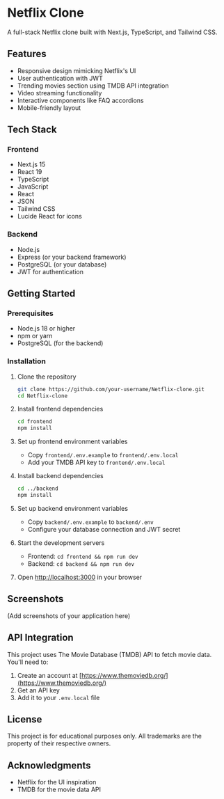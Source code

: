 
# Netflix Clone

A full-stack Netflix clone built with Next.js, TypeScript, and Tailwind CSS.

## Features

- Responsive design mimicking Netflix's UI
- User authentication with JWT
- Trending movies section using TMDB API integration
- Video streaming functionality
- Interactive components like FAQ accordions
- Mobile-friendly layout

## Tech Stack

### Frontend
- Next.js 15
- React 19
- TypeScript
- JavaScript
- React
- JSON
- Tailwind CSS
- Lucide React for icons

### Backend
- Node.js
- Express (or your backend framework)
- PostgreSQL (or your database)
- JWT for authentication

## Getting Started

### Prerequisites

- Node.js 18 or higher
- npm or yarn
- PostgreSQL (for the backend)

### Installation

1. Clone the repository
   ```bash
   git clone https://github.com/your-username/Netflix-clone.git
   cd Netflix-clone
   ```

2. Install frontend dependencies
   ```bash
   cd frontend
   npm install
   ```

3. Set up frontend environment variables
   - Copy `frontend/.env.example` to `frontend/.env.local`
   - Add your TMDB API key to `frontend/.env.local`

4. Install backend dependencies
   ```bash
   cd ../backend
   npm install
   ```

5. Set up backend environment variables
   - Copy `backend/.env.example` to `backend/.env`
   - Configure your database connection and JWT secret

6. Start the development servers
   - Frontend: `cd frontend && npm run dev`
   - Backend: `cd backend && npm run dev`

7. Open [http://localhost:3000](http://localhost:3000) in your browser

## Screenshots

(Add screenshots of your application here)

## API Integration

This project uses The Movie Database (TMDB) API to fetch movie data. You'll need to:

1. Create an account at [https://www.themoviedb.org/](https://www.themoviedb.org/)
2. Get an API key
3. Add it to your `.env.local` file

## License

This project is for educational purposes only. All trademarks are the property of their respective owners.

## Acknowledgments

- Netflix for the UI inspiration
- TMDB for the movie data API

